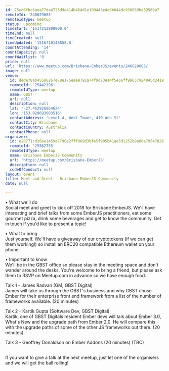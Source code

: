 ```yaml
---
id: 75cd6fbc6aea77da4725d9e414b464d1e100443e4a9b644dc930659be59569a7
remoteId: '246629685'
remoteIdType: meetup
status: upcoming
timeStart: '1517212800000.0'
timeEnd: null
timeCreated: null
timeUpdated: '1516710148858.0'
countAttending: '14'
countCapacity: null
countWaitlist: '0'
price: null
url: 'https://www.meetup.com/Brisbane-EmberJS/events/246629685/'
image: null
venue:
  id: dede78ab45596267e78e175eae9791a74f9d73ea4f5e66ff9a637924045d2419
  remoteId: '25442196'
  remoteIdType: meetup
  name: GBST
  url: null
  description: null
  lat: '-27.462926864624'
  lon: '153.029693603516'
  contactAddress: 'Level 4, West Tower, 410 Ann St'
  contactCity: Brisbane
  contactCountry: Australia
  contactPhone: null
organizer:
  id: e20771cd26ee1459a7790e2fff069d3bfe5f905b41ae5d1252b9a86a79547826
  remoteId: '25562755'
  remoteIdType: meetup
  name: Brisbane EmberJS Community
  url: 'https://meetup.com/Brisbane-EmberJS'
  description: null
  codeOfConduct: null
layout: event
title: Meet and Greet - Brisbane EmberJS Community
date: null

---
```

<p>• What we'll do<br/>Social meet and greet to kick off 2018 for Brisbane EmberJS. We'll have interesting and brief talks from some EmberJS practitioners, eat some gourmet pizza, drink some beverages and get to know the community. Get in touch if you'd like to present a topic!</p> <p>• What to bring<br/>Just yourself. We'll have a giveaway of our cryptotokens (if we can get them working!) so install an ERC20 compatible Ethereum wallet on your phone.</p> <p>• Important to know<br/>We'll be in the GBST office so please stay in the meeting space and don't wander around the desks. You're welcome to bring a friend, but please ask them to RSVP on Meetup.com in advance so we have enough food.</p> <p>Talk 1 - James Radvan (GM, GBST Digital)<br/>James will take us through the GBST's business and why GBST chose Ember for their enterprise front end framework from a list of the number of frameworks available. (20 minutes)</p> <p>Talk 2 - Kartik Gupta (Software Dev, GBST Digital)<br/>Kartik, one of GBST Digitals resident Ember devs will talk about Ember 3.0, What's New and the upgrade path from Ember 2.0. He will compare this with the upgrade paths of some of the other JS frameworks out there. (20 minutes)</p> <p>Talk 3 - Geoffrey Donaldson on Ember Addons (20 minutes) (TBC)</p> <p><br/>If you want to give a talk at the next meetup, just let one of the organisers and we will get the ball rolling!</p> 
